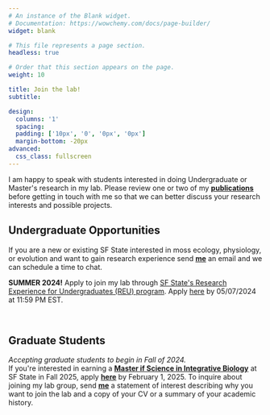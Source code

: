 ```yaml
---
# An instance of the Blank widget.
# Documentation: https://wowchemy.com/docs/page-builder/
widget: blank

# This file represents a page section.
headless: true

# Order that this section appears on the page.
weight: 10

title: Join the lab!
subtitle:

design:
  columns: '1'
  spacing:
  padding: ['10px', '0', '0px', '0px'] 
  margin-bottom: -20px
advanced:
  css_class: fullscreen
---
```

I am happy to speak with students interested in doing Undergraduate or Master's research in my lab. 
Please review one or two of my [**publications**](../publication/) before getting in touch with me so that we can better discuss your research interests and possible projects.

## Undergraduate Opportunities
If you are a new or existing SF State interested in moss ecology, physiology, or evolution and want to gain research experience send [**me**](https://meep-lab.com/author/jenna-t.-b.-ekwealor/) an email and we can schedule a time to chat.

**SUMMER 2024!**
Apply to join my lab through [SF State's Research Experience for Undergraduates (REU) program](https://eoscenter.sfsu.edu/reu). Apply [here](https://etap.nsf.gov/award/444/opportunity/9514) by 05/07/2024 at 11:59 PM EST.

<br>

##  Graduate Students
*Accepting graduate students to begin in Fall of 2024.* 
<br>
If you're interested in earning a [**Master if Science in Integrative Biology**](https://biology.sfsu.edu/graduate/integrative) at SF State in Fall 2025, apply [**here**](https://grad.sfsu.edu/content/apply/) by February 1, 2025. 
To inquire about joining my lab group, send [**me**](https://meep-lab.com/author/jenna-t.-b.-ekwealor/) a statement of interest describing why you want to join the lab and a copy of your CV or a summary of your academic history.
